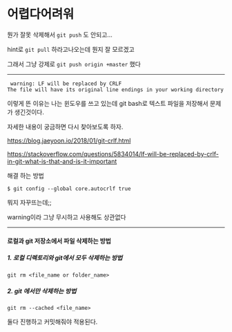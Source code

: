 # 어렵다어려워



뭔가 잘못 삭제해서 `git push` 도 안되고...

hint로  `git pull` 하라고나오는데 뭔지 잘 모르겠고

그래서 그냥 강제로 `git push origin +master` 했다

---

``` shell
 warning: LF will be replaced by CRLF 
The file will have its original line endings in your working directory
```

이렇게 뜬 이유는 나는 윈도우를 쓰고 있는데 git bash로 텍스트 파일을 저장해서 문제가 생긴것이다.

자세한 내용이 궁금하면 다시 찾아보도록 하자.

https://blog.jaeyoon.io/2018/01/git-crlf.html

https://stackoverflow.com/questions/5834014/lf-will-be-replaced-by-crlf-in-git-what-is-that-and-is-it-important

해결 하는 방법

``` shell
$ git config --global core.autocrlf true
```

뭐지 자꾸뜨는데;;

warning이라 그냥 무시하고 사용해도 상관없다

---

#### 로컬과 git 저장소에서 파일 삭제하는 방법

##### 1. 로컬 디렉토리와 git에서 모두 삭제하는 방법

`git rm <file_name or folder_name>` 

##### 2. git 에서만 삭제하는 방법

`git rm --cached <file_name>`

둘다 진행하고 커밋해줘야 적용된다.

